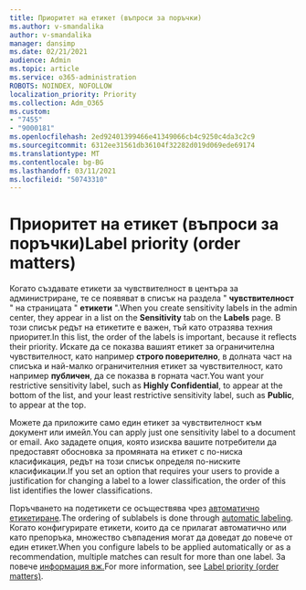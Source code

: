 ```yaml
---
title: Приоритет на етикет (въпроси за поръчки)
ms.author: v-smandalika
author: v-smandalika
manager: dansimp
ms.date: 02/21/2021
audience: Admin
ms.topic: article
ms.service: o365-administration
ROBOTS: NOINDEX, NOFOLLOW
localization_priority: Priority
ms.collection: Adm_O365
ms.custom:
- "7455"
- "9000181"
ms.openlocfilehash: 2ed92401399466e41349066cb4c9250c4da3c2c9
ms.sourcegitcommit: 6312ee31561db36104f32282d019d069ede69174
ms.translationtype: MT
ms.contentlocale: bg-BG
ms.lasthandoff: 03/11/2021
ms.locfileid: "50743310"
---
```

# <a name="label-priority-order-matters"></a><span data-ttu-id="4b81e-102">Приоритет на етикет (въпроси за поръчки)</span><span class="sxs-lookup"><span data-stu-id="4b81e-102">Label priority (order matters)</span></span>

<span data-ttu-id="4b81e-103">Когато създавате етикети за чувствителност в центъра за администриране, те се появяват в списък на раздела " **чувствителност** " на страницата " **етикети** ".</span><span class="sxs-lookup"><span data-stu-id="4b81e-103">When you create sensitivity labels in the admin center, they appear in a list on the **Sensitivity** tab on the **Labels** page.</span></span> <span data-ttu-id="4b81e-104">В този списък редът на етикетите е важен, тъй като отразява техния приоритет.</span><span class="sxs-lookup"><span data-stu-id="4b81e-104">In this list, the order of the labels is important, because it reflects their priority.</span></span> <span data-ttu-id="4b81e-105">Искате да се показва вашият етикет за ограничителна чувствителност, като например **строго поверително**, в долната част на списъка и най-малко ограничителния етикет за чувствителност, като например **публичен**, да се показва в горната част.</span><span class="sxs-lookup"><span data-stu-id="4b81e-105">You want your restrictive sensitivity label, such as **Highly Confidential**, to appear at the bottom of the list, and your least restrictive sensitivity label, such as **Public**, to appear at the top.</span></span>

<span data-ttu-id="4b81e-106">Можете да приложите само един етикет за чувствителност към документ или имейл.</span><span class="sxs-lookup"><span data-stu-id="4b81e-106">You can apply just one sensitivity label to a document or email.</span></span> <span data-ttu-id="4b81e-107">Ако зададете опция, която изисква вашите потребители да предоставят обосновка за промяната на етикет с по-ниска класификация, редът на този списък определя по-ниските класификации.</span><span class="sxs-lookup"><span data-stu-id="4b81e-107">If you set an option that requires your users to provide a justification for changing a label to a lower classification, the order of this list identifies the lower classifications.</span></span>

<span data-ttu-id="4b81e-108">Поръчването на подетикети се осъществява чрез [автоматично етикетиране](https://docs.microsoft.com/microsoft-365/compliance/apply-sensitivity-label-automatically).</span><span class="sxs-lookup"><span data-stu-id="4b81e-108">The ordering of sublabels is done through [automatic labeling](https://docs.microsoft.com/microsoft-365/compliance/apply-sensitivity-label-automatically).</span></span> <span data-ttu-id="4b81e-109">Когато конфигурирате етикети, които да се прилагат автоматично или като препоръка, множество съвпадения могат да доведат до повече от един етикет.</span><span class="sxs-lookup"><span data-stu-id="4b81e-109">When you configure labels to be applied automatically or as a recommendation, multiple matches can result for more than one label.</span></span> <span data-ttu-id="4b81e-110">За повече [информация вж.](https://docs.microsoft.com/microsoft-365/compliance/sensitivity-labels)</span><span class="sxs-lookup"><span data-stu-id="4b81e-110">For more information, see [Label priority (order matters)](https://docs.microsoft.com/microsoft-365/compliance/sensitivity-labels).</span></span>